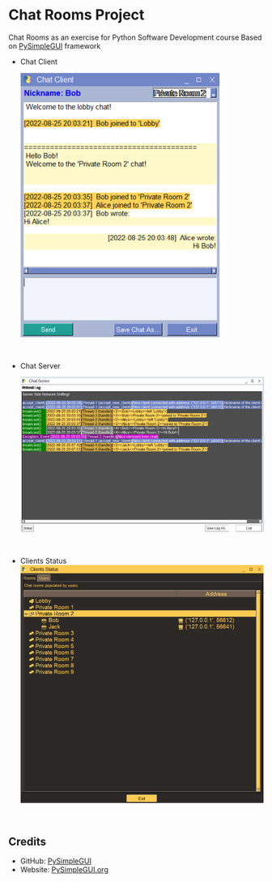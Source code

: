 # Chat Rooms Project
 Chat Rooms as an exercise for Python Software Development course
 Based on [PySimpleGUI](https://github.com/PySimpleGUI) framework

- Chat Client

   ![Chat Client](screenshots/Client.png?raw=true)

   ​

- Chat Server

   ![Chat Server](screenshots/Server.png)

   ​



- Clients Status
   ![Chat Status](screenshots/Status.png)

   ​



## Credits

- GitHub: [PySimpleGUI](https://github.com/PySimpleGUI)
- Website: [PySimpleGUI.org](https://PySimpleGUI.org)

